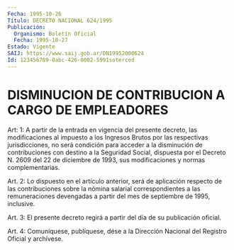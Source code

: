 ```yaml
---
Fecha: 1995-10-26
Título: DECRETO NACIONAL 624/1995
Publicación:
  Organismo: Boletín Oficial
  Fecha: 1995-10-27
Estado: Vigente
SAIJ: https://www.saij.gob.ar/DN19952000624
Id: 123456789-0abc-426-0002-5991soterced
---
```

# DISMINUCION DE CONTRIBUCION A CARGO DE EMPLEADORES

<a id="1"></a>
Art: 1: A partir de  la  entrada  en  vigencia  del  presente decreto, las  modificaciones al impuesto a  los Ingresos Brutos por las respectivas jurisdicciones, no será  condición para acceder a la disminución de   contribuciones con destino a la Seguridad Social, dispuesta por el  Decreto  N. 2609 del 22 de diciembre de  1993, sus modificaciones y normas complementarias.

<a id="2"></a>
Art. 2: Lo dispuesto en el  artículo  anterior, será  de aplicación respecto de las contribuciones sobre la  nómina salarial correspondientes a las remuneraciones devengadas  a  partir del mes de septiembre de  1995, inclusive.

<a id="3"></a>
Art.  3:  El  presente  decreto  regirá   a  partir del día de  su publicación  oficial.

<a id="4"></a>
Art. 4: Comuníquese, publíquese, dése a la Dirección  Nacional del Registro Oficial y archívese.